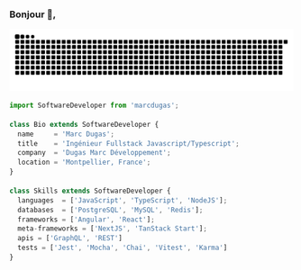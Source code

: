 ### Bonjour 👋,

<p align = "center">
	<img src = "https://github.com/7oSkaaa/7oSkaaa/blob/output/github-contribution-grid-snake.svg?" alt = "Snake Game"/>
</p>

```ts
import SoftwareDeveloper from 'marcdugas';

class Bio extends SoftwareDeveloper {
  name     = 'Marc Dugas';
  title    = 'Ingénieur Fullstack Javascript/Typescript';
  company  = 'Dugas Marc Développement';
  location = 'Montpellier, France';
}

class Skills extends SoftwareDeveloper {
  languages  = ['JavaScript', 'TypeScript', 'NodeJS'];
  databases  = ['PostgreSQL', 'MySQL', 'Redis'];
  frameworks = ['Angular', 'React'];
  meta-frameworks = ['NextJS', 'TanStack Start'];
  apis = ['GraphQL', 'REST']
  tests = ['Jest', 'Mocha', 'Chai', 'Vitest', 'Karma'] 
}
```
